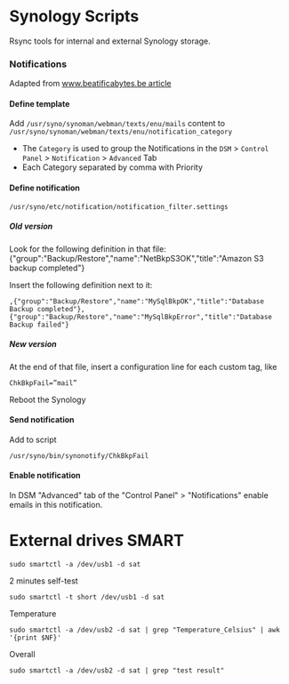 # Synology Scripts

Rsync tools for internal and external Synology storage.

### Notifications
Adapted from [www.beatificabytes.be article](docs/send-custom-notifications-from-scripts-running-on-a-synology-new.md)

#### Define template
Add `/usr/syno/synoman/webman/texts/enu/mails` content to
`/usr/syno/synoman/webman/texts/enu/notification_category`

- The `Category` is used to group the Notifications in the `DSM` > `Control Panel` > `Notification` > `Advanced` Tab
- Each Category separated by comma with Priority

#### Define notification
`/usr/syno/etc/notification/notification_filter.settings`

##### Old version
Look for the following definition in that file: {"group":"Backup/Restore","name":"NetBkpS3OK","title":"Amazon S3 backup completed"}

Insert the following definition next to it:

    ,{"group":"Backup/Restore","name":"MySqlBkpOK","title":"Database Backup completed"},{"group":"Backup/Restore","name":"MySqlBkpError","title":"Database Backup failed"}

##### New version
At the end of that file, insert a configuration line for each custom tag, like

    ChkBkpFail=”mail”

Reboot the Synology

#### Send notification
Add to script

    /usr/syno/bin/synonotify/ChkBkpFail

#### Enable notification
In DSM "Advanced" tab of the "Control Panel" > "Notifications" enable emails in this notification.

# External drives SMART

    sudo smartctl -a /dev/usb1 -d sat

2 minutes self-test

    sudo smartctl -t short /dev/usb1 -d sat

Temperature

    sudo smartctl -a /dev/usb2 -d sat | grep "Temperature_Celsius" | awk '{print $NF}'

Overall

    sudo smartctl -a /dev/usb2 -d sat | grep "test result"
